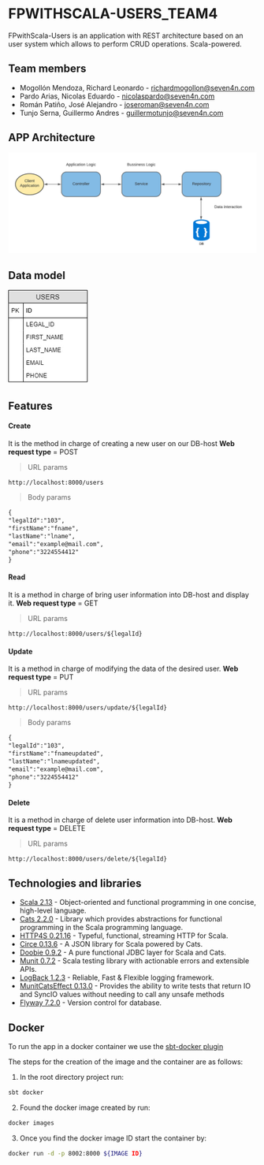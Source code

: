 # FPWITHSCALA-USERS_TEAM4


FPwithScala-Users is an application with REST architecture based on an user system which
allows to perform CRUD operations.
Scala-powered.

## Team members
- Mogollón Mendoza, Richard Leonardo - richardmogollon@seven4n.com
- Pardo Arias, Nicolas Eduardo - nicolaspardo@seven4n.com
- Román Patiño, José Alejandro - joseroman@seven4n.com
- Tunjo Serna, Guillermo Andres - guillermotunjo@seven4n.com

## APP Architecture
![Architecture](https://raw.githubusercontent.com/Grupo4s4n/fpwithscala-users/main/FP_Architecture.png)

## Data model
![DataModel](https://github.com/Grupo4s4n/fpwithscala-users/blob/main/MBD.jpeg)
## Features
#### Create

It is the method in charge of creating a new user on our DB-host 
**Web request type** = POST
> URL params
```
http://localhost:8000/users
```
> Body params
```
{
"legalId":"103", 
"firstName":"fname",
"lastName":"lname",
"email":"example@mail.com",
"phone":"3224554412"
}
```
#### Read

It is a method in charge of bring user information into DB-host and display it.
**Web request type** = GET
> URL params 
```
http://localhost:8000/users/${legalId}
```
#### Update

It is a method in charge of modifying the data of the desired user.
**Web request type** = PUT
> URL params 
```
http://localhost:8000/users/update/${legalId}
```
> Body params
```
{
"legalId":"103", 
"firstName":"fnameupdated",
"lastName":"lnameupdated",
"email":"example@mail.com",
"phone":"3224554412"
}
```

#### Delete

It is a method in charge of delete user information into DB-host.
**Web request type** = DELETE
> URL params
```
http://localhost:8000/users/delete/${legalId}
```
## Technologies and libraries
- [Scala 2.13](https://www.scala-lang.org/) - Object-oriented and functional programming in one concise, high-level language.
- [Cats 2.2.0](https://github.com/typelevel/cats) - Library which provides abstractions for functional programming in the Scala programming language.
- [HTTP4S 0.21.16](https://http4s.org/) - Typeful, functional, streaming HTTP for Scala.
- [Circe 0.13.6](https://circe.github.io/circe/) - A JSON library for Scala powered by Cats.
- [Doobie 0.9.2](https://tpolecat.github.io/doobie/) - A pure functional JDBC layer for Scala and Cats.
- [Munit 0.7.2](https://scalameta.org/munit/) - Scala testing library with actionable errors and extensible APIs.
- [LogBack 1.2.3](http://logback.qos.ch/) - Reliable, Fast & Flexible logging framework.
- [MunitCatsEffect 0.13.0](https://github.com/typelevel/munit-cats-effect) - Provides the ability to write tests that return IO and SyncIO values without needing to call any unsafe methods
- [Flyway 7.2.0](https://flywaydb.org/) - Version control for  database.

## Docker
To run the app in a docker container we use the [sbt-docker plugin](https://github.com/marcuslonnberg/sbt-docker)

The steps for the creation of the image and the container are as follows:
1. In the root directory project run:

```bash
sbt docker
``` 
2. Found the docker image created by run:

```bash
docker images
```
3. Once you find the docker image ID start the container by:

```bash
docker run -d -p 8002:8000 ${IMAGE ID}
```
